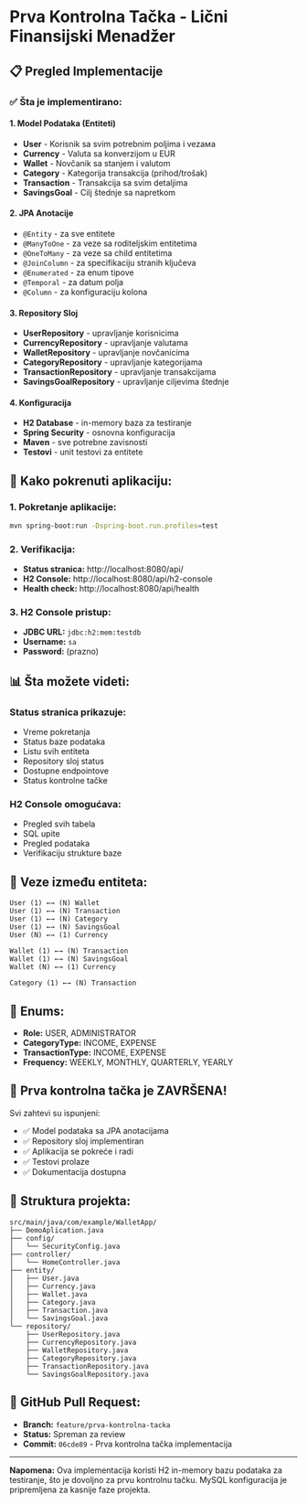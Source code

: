 # Prva Kontrolna Tačka - Lični Finansijski Menadžer

## 📋 Pregled Implementacije

### ✅ Šta je implementirano:

#### 1. **Model Podataka (Entiteti)**
- **User** - Korisnik sa svim potrebnim poljima i vezaма
- **Currency** - Valuta sa konverzijom u EUR
- **Wallet** - Novčanik sa stanjem i valutom
- **Category** - Kategorija transakcija (prihod/trošak)
- **Transaction** - Transakcija sa svim detaljima
- **SavingsGoal** - Cilj štednje sa napretkom

#### 2. **JPA Anotacije**
- `@Entity` - za sve entitete
- `@ManyToOne` - za veze sa roditeljskim entitetima
- `@OneToMany` - za veze sa child entitetima
- `@JoinColumn` - za specifikaciju stranih ključeva
- `@Enumerated` - za enum tipove
- `@Temporal` - za datum polja
- `@Column` - za konfiguraciju kolona

#### 3. **Repository Sloj**
- **UserRepository** - upravljanje korisnicima
- **CurrencyRepository** - upravljanje valutama
- **WalletRepository** - upravljanje novčanicima
- **CategoryRepository** - upravljanje kategorijama
- **TransactionRepository** - upravljanje transakcijama
- **SavingsGoalRepository** - upravljanje ciljevima štednje

#### 4. **Konfiguracija**
- **H2 Database** - in-memory baza za testiranje
- **Spring Security** - osnovna konfiguracija
- **Maven** - sve potrebne zavisnosti
- **Testovi** - unit testovi za entitete

## 🚀 Kako pokrenuti aplikaciju:

### 1. **Pokretanje aplikacije:**
```bash
mvn spring-boot:run -Dspring-boot.run.profiles=test
```

### 2. **Verifikacija:**
- **Status stranica:** http://localhost:8080/api/
- **H2 Console:** http://localhost:8080/api/h2-console
- **Health check:** http://localhost:8080/api/health

### 3. **H2 Console pristup:**
- **JDBC URL:** `jdbc:h2:mem:testdb`
- **Username:** `sa`
- **Password:** (prazno)

## 📊 Šta možete videti:

### **Status stranica** prikazuje:
- Vreme pokretanja
- Status baze podataka
- Listu svih entiteta
- Repository sloj status
- Dostupne endpointove
- Status kontrolne tačke

### **H2 Console** omogućava:
- Pregled svih tabela
- SQL upite
- Pregled podataka
- Verifikaciju strukture baze

## 🔗 Veze između entiteta:

```
User (1) ←→ (N) Wallet
User (1) ←→ (N) Transaction  
User (1) ←→ (N) Category
User (1) ←→ (N) SavingsGoal
User (N) ←→ (1) Currency

Wallet (1) ←→ (N) Transaction
Wallet (1) ←→ (N) SavingsGoal
Wallet (N) ←→ (1) Currency

Category (1) ←→ (N) Transaction
```

## 📝 Enums:

- **Role:** USER, ADMINISTRATOR
- **CategoryType:** INCOME, EXPENSE
- **TransactionType:** INCOME, EXPENSE
- **Frequency:** WEEKLY, MONTHLY, QUARTERLY, YEARLY

## 🎯 Prva kontrolna tačka je ZAVRŠENA!

Svi zahtevi su ispunjeni:
- ✅ Model podataka sa JPA anotacijama
- ✅ Repository sloj implementiran
- ✅ Aplikacija se pokreće i radi
- ✅ Testovi prolaze
- ✅ Dokumentacija dostupna

## 📁 Struktura projekta:

```
src/main/java/com/example/WalletApp/
├── DemoAplication.java
├── config/
│   └── SecurityConfig.java
├── controller/
│   └── HomeController.java
├── entity/
│   ├── User.java
│   ├── Currency.java
│   ├── Wallet.java
│   ├── Category.java
│   ├── Transaction.java
│   └── SavingsGoal.java
└── repository/
    ├── UserRepository.java
    ├── CurrencyRepository.java
    ├── WalletRepository.java
    ├── CategoryRepository.java
    ├── TransactionRepository.java
    └── SavingsGoalRepository.java
```

## 🔄 GitHub Pull Request:

- **Branch:** `feature/prva-kontrolna-tacka`
- **Status:** Spreman za review
- **Commit:** `06cde89` - Prva kontrolna tačka implementacija

---

**Napomena:** Ova implementacija koristi H2 in-memory bazu podataka za testiranje, što je dovoljno za prvu kontrolnu tačku. MySQL konfiguracija je pripremljena za kasnije faze projekta.
